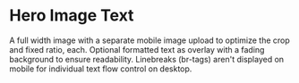 # Hero Image Text

A full width image with a separate mobile image upload to optimize the crop and fixed ratio, each. Optional formatted text as overlay with a fading background to ensure readability. Linebreaks (br-tags) aren't displayed on mobile for individual text flow control on desktop.
